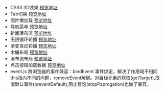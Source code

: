 
- CSS3 3D效果 [预览地址](https://zzzoecho.github.io/little-projects/CSS3.html)
- Tab切换 [预览地址](https://zzzoecho.github.io/little-projects/tab%E5%88%87%E6%8D%A2.html)
- 图片懒加载 [预览地址](https://zzzoecho.github.io/little-projects/%E5%9B%BE%E7%89%87%E6%87%92%E5%8A%A0%E8%BD%BD.html)
- 导航菜单 [预览地址](https://zzzoecho.github.io/little-projects/%E5%AF%BC%E8%88%AA%E8%8F%9C%E5%8D%95.html)
- 新闻瀑布流 [预览地址](https://zzzoecho.github.io/little-projects/%E6%96%B0%E9%97%BB%E7%80%91%E5%B8%83%E6%B5%81.html)
- 无限循环轮播 [预览地址](https://zzzoecho.github.io/little-projects/%E6%97%A0%E9%99%90%E5%BE%AA%E7%8E%AF%E8%BD%AE%E6%92%AD.html#)
- 渐变自动轮播 [预览地址](https://zzzoecho.github.io/little-projects/%E6%B8%90%E5%8F%98%E8%87%AA%E5%8A%A8%E8%BD%AE%E6%92%AD.html#)
- 木桶布局 [预览地址](https://zzzoecho.github.io/little-projects/%E6%9C%A8%E6%A1%B6%E5%B8%83%E5%B1%80.html)
- 瀑布流布局 [预览地址](https://zzzoecho.github.io/little-projects/%E7%80%91%E5%B8%83%E6%B5%81%E5%B8%83%E5%B1%80.html#)
- 点击按钮加载数据 [预览地址](https://zzzoecho.github.io/little-projects/%E7%82%B9%E5%87%BB%E6%8C%89%E9%92%AE%E5%8A%A0%E8%BD%BD%E6%95%B0%E6%8D%AE.html#)
- event.js 跨浏览器的事件兼容：bindEvent 事件绑定，解决了作用域不相同this指向不同的问题，removeEvent解绑。对目标元素的获取(getTarget),取消默认事件(preventDefault),阻止冒泡(stopPaprogation)也做了兼容。
